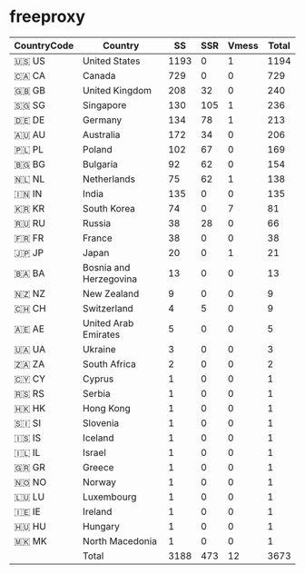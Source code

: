 # freeproxy

|CountryCode|Country|SS|SSR|Vmess|Total|
|  ----  | ----  |  ----  | ----  |  ----  | ----  |
|🇺🇸 US|United States|1193|0|1|1194|
|🇨🇦 CA|Canada|729|0|0|729|
|🇬🇧 GB|United Kingdom|208|32|0|240|
|🇸🇬 SG|Singapore|130|105|1|236|
|🇩🇪 DE|Germany|134|78|1|213|
|🇦🇺 AU|Australia|172|34|0|206|
|🇵🇱 PL|Poland|102|67|0|169|
|🇧🇬 BG|Bulgaria|92|62|0|154|
|🇳🇱 NL|Netherlands|75|62|1|138|
|🇮🇳 IN|India|135|0|0|135|
|🇰🇷 KR|South Korea|74|0|7|81|
|🇷🇺 RU|Russia|38|28|0|66|
|🇫🇷 FR|France|38|0|0|38|
|🇯🇵 JP|Japan|20|0|1|21|
|🇧🇦 BA|Bosnia and Herzegovina|13|0|0|13|
|🇳🇿 NZ|New Zealand|9|0|0|9|
|🇨🇭 CH|Switzerland|4|5|0|9|
|🇦🇪 AE|United Arab Emirates|5|0|0|5|
|🇺🇦 UA|Ukraine|3|0|0|3|
|🇿🇦 ZA|South Africa|2|0|0|2|
|🇨🇾 CY|Cyprus|1|0|0|1|
|🇷🇸 RS|Serbia|1|0|0|1|
|🇭🇰 HK|Hong Kong|1|0|0|1|
|🇸🇮 SI|Slovenia|1|0|0|1|
|🇮🇸 IS|Iceland|1|0|0|1|
|🇮🇱 IL|Israel|1|0|0|1|
|🇬🇷 GR|Greece|1|0|0|1|
|🇳🇴 NO|Norway|1|0|0|1|
|🇱🇺 LU|Luxembourg|1|0|0|1|
|🇮🇪 IE|Ireland|1|0|0|1|
|🇭🇺 HU|Hungary|1|0|0|1|
|🇲🇰 MK|North Macedonia|1|0|0|1|
||Total|3188|473|12|3673|
